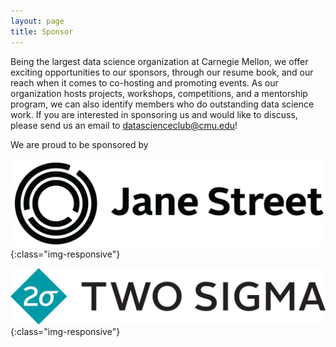 ```yaml
---
layout: page
title: Sponsor
---
```


Being the largest data science organization at Carnegie Mellon, we offer exciting opportunities to our sponsors, through our resume book, and our reach when it comes to co-hosting and promoting events. As our organization hosts projects, workshops, competitions, and a mentorship program, we can also identify members who do outstanding data science work. If you are interested in sponsoring us and would like to discuss, please send us an email to [datascienceclub@cmu.edu](mailto:datascienceclub@cmu.edu)!

We are proud to be sponsored by 

![](/img/janest.png){:class="img-responsive"} 

![](/img/twosigma.png){:class="img-responsive"} 


&nbsp;
